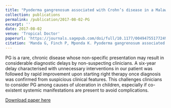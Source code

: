 ```yaml
---
title: "Pyoderma gangrenosum associated with Crohn’s disease in a Malawian teenage boy: Case report and review of literature"
collection: publications
permalink: /publication/2017-08-02-PG
excerpt: ''
date: 2017-08-02
venue: 'Tropical Doctor'
paperurl: 'https://journals.sagepub.com/doi/full/10.1177/0049475517724972?journalCode=tdoa'
citation: 'Manda G, Finch P, Mponda K. Pyoderma gangrenosum associated with Crohn’s disease in a Malawian teenage boy: case report and review of literature. Tropical Doctor. 2018;48(1):43-46. doi:10.1177/0049475517724972'
---
```

PG is a rare, chronic disease whose non-specific presentation may result in considerable diagnostic delays by non-suspecting clinicians. A six-year delay characterised with unnecessary interventions in our patient was followed by rapid improvement upon starting right therapy once diagnosis was confirmed from suspicious clinical features. This challenges clinicians to consider PG among causes of ulceration in children, especially if co-existent systemic manifestations are present to avoid complications.

[Download paper here](https://journals.sagepub.com/doi/full/10.1177/0049475517724972?journalCode=tdoa)

